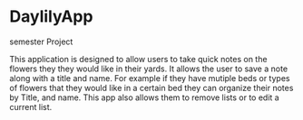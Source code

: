 # DaylilyApp
semester Project

This application is designed to allow users to take quick notes on the flowers they they would like in their yards. It allows the user to save
a note along with a title and name. For example if they have mutiple beds or types of flowers that they would like in a certain bed they can organize
their notes by Title, and name. This app also allows them to remove lists or to edit a current list. 

